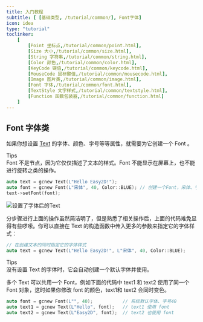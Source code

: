 ```yaml
---
title: 入门教程
subtitle: [ [基础类型, /tutorial/common/], Font字体]
icon: idea
type: "tutorial"
toclinker: 
    [
        [Point 坐标点,/tutorial/common/point.html],
        [Size 大小,/tutorial/common/size.html],
        [String 字符串,/tutorial/common/string.html],
        [Color 颜色,/tutorial/common/color.html],
        [KeyCode 键值,/tutorial/common/keycode.html],
        [MouseCode 鼠标键值,/tutorial/common/mousecode.html],
        [Image 图片类,/tutorial/common/image.html],
        [Font 字体,/tutorial/common/font.html],
        [TextStyle 文字样式,/tutorial/common/textstyle.html],
        [Function 函数包装器,/tutorial/common/function.html]
    ]
---
```


## Font 字体类

如果你想设置 [Text](/tutorial/node/text.html) 的字体、颜色、字号等等属性，就需要为它创建一个 Font 。

<div class="ui info message"><div class="header">Tips </div>
Font 不是节点，因为它仅仅描述了文本的样式。Font 不能显示在屏幕上，也不能进行旋转之类的操作。
</div>

```cpp
auto text = gcnew Text(L"Hello Easy2D!");
auto font = gcnew Font(L"宋体", 40, Color::BLUE); // 创建一个Font，宋体、字号40、蓝色
text->setFont(font);
```

![设置了字体后的Text](/assets/images/tutorial/font1.png)

分步骤进行上面的操作虽然简洁明了，但是熟悉了相关操作后，上面的代码难免显得有些啰嗦。你可以直接在 Text 的构造函数中传入更多的参数来指定它的字体样式：

```cpp
// 在创建文本的同时指定它的字体样式
auto text = gcnew Text(L"Hello Easy2D!", L"宋体", 40, Color::BLUE);
```

<div class="ui info message"><div class="header">Tips </div>
没有设置 Text 的字体时，它会自动创建一个默认字体并使用。
</div>

多个 Text 可以共用一个 Font，例如下面的代码中 text1 和 text2 使用了同一个 Font 对象，这时如果你修改 font 的颜色，text1和 text2 会同时变色。

```cpp
auto font = gcnew Font(L"", 40);           // 系统默认字体、字号40
auto text1 = gcnew Text(L"Hello", font);   // text1 使用 font
auto text2 = gcnew Text(L"Easy2D", font);  // text2 也使用 font
```
